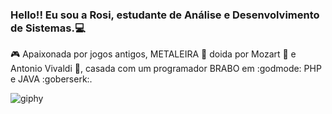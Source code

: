 ### Hello!! Eu sou a Rosi, estudante de Análise e Desenvolvimento de Sistemas.:computer:
🎮 Apaixonada por jogos antigos, METALEIRA 🎸 doida por Mozart 🎹 e Antonio Vivaldi 🎻, casada com um programador BRABO em :godmode: PHP e JAVA :goberserk:.

![giphy](https://user-images.githubusercontent.com/89673080/131438401-14cff3c4-f71a-4584-ba7a-771632b6e286.gif)



